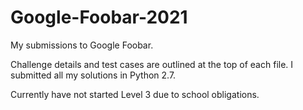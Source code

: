 # Google-Foobar-2021
My submissions to Google Foobar.

Challenge details and test cases are outlined at the top of each file. I submitted all my solutions in Python 2.7.

Currently have not started Level 3 due to school obligations.
